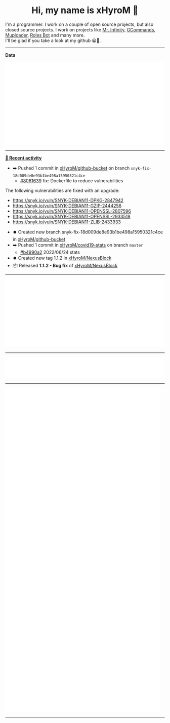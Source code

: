 <p align="center">
    <!-- <img src="https://avatars.githubusercontent.com/u/56601352" width="192" alt="hyro's pfp" /> -->
    <h1 align="center">Hi, my name is xHyroM 👋</h1>
</p>

I'm a programmer. I work on a couple of open source projects, but also closed source projects. I work on projects like [Mr. Infinity](https://discord.com/oauth2/authorize?client_id=720321585625694239&scope=bot%20applications.commands&permissions=8&redirect_uri=https://blobs.gq/imanager&prompt=consent&response_type=code), [GCommands](https://github.com/Garlic-Team/GCommands), [Muploader](https://github.com/xHyroM/Muploder), [Roles Bot](https://github.com/xHyroM/roles-bot) and many more.  
I'll be glad if you take a look at my github 😀👀.

___
**Data**

<img src="https://github.com/xHyroM/xHyroM/blob/master/.cache/base.svg">

___

**[📰 Recent activity](https://github.com/xHyroM)**
* ➡️ Pushed 1 commit in [xHyroM/github-bucket](https://github.com/xHyroM/github-bucket) on branch `snyk-fix-18d009de8e93b1be498a15950321c4ce`
  * [#8061639](https://github.com/xHyroM/github-bucket/commit/8061639) fix: Dockerfile to reduce vulnerabilities

The following vulnerabilities are fixed with an upgrade:
- https://snyk.io/vuln/SNYK-DEBIAN11-DPKG-2847942
- https://snyk.io/vuln/SNYK-DEBIAN11-GZIP-2444256
- https://snyk.io/vuln/SNYK-DEBIAN11-OPENSSL-2807596
- https://snyk.io/vuln/SNYK-DEBIAN11-OPENSSL-2933518
- https://snyk.io/vuln/SNYK-DEBIAN11-ZLIB-2433933
* ⏺️ Created new branch snyk-fix-18d009de8e93b1be498a15950321c4ce in [xHyroM/github-bucket](https://github.com/xHyroM/github-bucket)
* ➡️ Pushed 1 commit in [xHyroM/covid19-stats](https://github.com/xHyroM/covid19-stats) on branch `master`
  * [#b4990a2](https://github.com/xHyroM/covid19-stats/commit/b4990a2) 2022/06/24 stats
* ⏺️ Created new tag 1.1.2 in [xHyroM/NexusBlock](https://github.com/xHyroM/NexusBlock)
* 📦 Released **1.1.2 - Bug fix** of [xHyroM/NexusBlock](https://github.com/xHyroM/NexusBlock)


___

<img src="https://github.com/xHyroM/xHyroM/blob/master/.cache/isocalendar.svg">

___

<img src="https://github.com/xHyroM/xHyroM/blob/master/.cache/languages.svg">

___

<img src="https://github.com/xHyroM/xHyroM/blob/master/.cache/achievements.svg">

___
